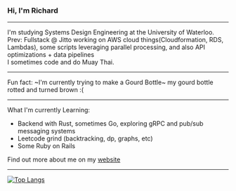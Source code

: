 ### Hi, I'm Richard
***
I'm studying Systems Design Engineering at the University of Waterloo. 
<br>
Prev: Fullstack @ Jitto working on AWS cloud things(Cloudformation, RDS, Lambdas), some scripts leveraging parallel processing, and also API optimizations + data pipelines
<br>
I sometimes code and do Muay Thai.
***
Fun fact: ~I'm currently trying to make a Gourd Bottle~ my gourd bottle rotted and turned brown :(
***
What I'm currently Learning:

- Backend with Rust, sometimes Go, exploring gRPC and pub/sub messaging systems
- Leetcode grind (backtracking, dp, graphs, etc)
- Some Ruby on Rails 




Find out more about me on my [website](https://www.richard-zhang.ca)

***
[![Top Langs](https://github-readme-stats-git-masterrstaa-rickstaa.vercel.app/api/top-langs/?username=notzree&theme=dracula)](https://github.com/anuraghazra/github-readme-stats)


<!--
**notzree/notzree** is a ✨ _special_ ✨ repository because its `README.md` (this file) appears on your GitHub profile.

Here are some ideas to get you started:

- 🔭 I’m currently working on ...
- 🌱 I’m currently learning ...
- 👯 I’m looking to collaborate on ...
- 🤔 I’m looking for help with ...
- 💬 Ask me about ...
- 📫 How to reach me: ...
- 😄 Pronouns: ...
- ⚡ Fun fact: ...
-->


